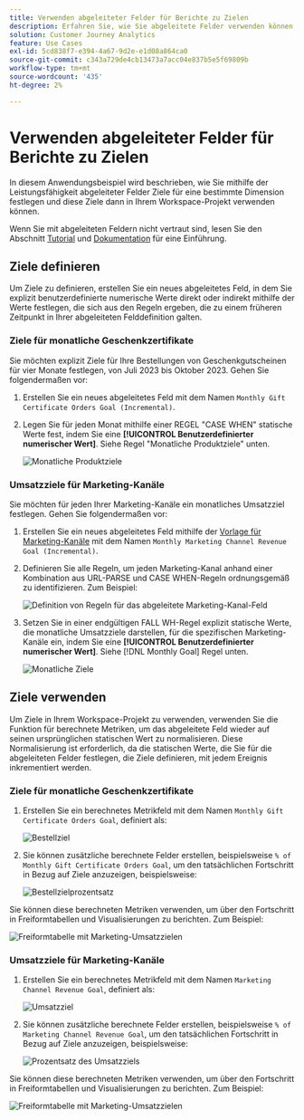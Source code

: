 ```yaml
---
title: Verwenden abgeleiteter Felder für Berichte zu Zielen
description: Erfahren Sie, wie Sie abgeleitete Felder verwenden können, um über Ziele (Ziele) in Ihren Workspace-Projekten zu berichten.
solution: Customer Journey Analytics
feature: Use Cases
exl-id: 5cd838f7-e394-4a67-9d2e-e1d08a864ca0
source-git-commit: c343a729de4cb13473a7acc04e837b5e5f69809b
workflow-type: tm+mt
source-wordcount: '435'
ht-degree: 2%

---
```


# Verwenden abgeleiteter Felder für Berichte zu Zielen

In diesem Anwendungsbeispiel wird beschrieben, wie Sie mithilfe der Leistungsfähigkeit abgeleiteter Felder Ziele für eine bestimmte Dimension festlegen und diese Ziele dann in Ihrem Workspace-Projekt verwenden können.

Wenn Sie mit abgeleiteten Feldern nicht vertraut sind, lesen Sie den Abschnitt [Tutorial](https://experienceleague.adobe.com/docs/customer-journey-analytics-learn/tutorials/data-views/derived-fields-in-cja.html?lang=en) und [Dokumentation](../data-views/derived-fields/derived-fields.md) für eine Einführung.


## Ziele definieren

Um Ziele zu definieren, erstellen Sie ein neues abgeleitetes Feld, in dem Sie explizit benutzerdefinierte numerische Werte direkt oder indirekt mithilfe der Werte festlegen, die sich aus den Regeln ergeben, die zu einem früheren Zeitpunkt in Ihrer abgeleiteten Felddefinition galten.


### Ziele für monatliche Geschenkzertifikate

Sie möchten explizit Ziele für Ihre Bestellungen von Geschenkgutscheinen für vier Monate festlegen, von Juli 2023 bis Oktober 2023. Gehen Sie folgendermaßen vor:

1. Erstellen Sie ein neues abgeleitetes Feld mit dem Namen `Monthly Gift Certificate Orders Goal (Incremental)`.

1. Legen Sie für jeden Monat mithilfe einer REGEL &quot;CASE WHEN&quot; statische Werte fest, indem Sie eine **[!UICONTROL Benutzerdefinierter numerischer Wert]**. Siehe Regel &quot;Monatliche Produktziele&quot; unten.

   ![Monatliche Produktziele](assets/goals-derived-field-product-goals-1.png)


### Umsatzziele für Marketing-Kanäle

Sie möchten für jeden Ihrer Marketing-Kanäle ein monatliches Umsatzziel festlegen. Gehen Sie folgendermaßen vor:

1. Erstellen Sie ein neues abgeleitetes Feld mithilfe der [Vorlage für Marketing-Kanäle](/help/data-views/derived-fields/derived-fields.md#marketing-channels) mit dem Namen `Monthly Marketing Channel Revenue Goal (Incremental)`.

1. Definieren Sie alle Regeln, um jeden Marketing-Kanal anhand einer Kombination aus URL-PARSE und CASE WHEN-Regeln ordnungsgemäß zu identifizieren. Zum Beispiel:

   ![Definition von Regeln für das abgeleitete Marketing-Kanal-Feld](assets/goals-derived-field-marketing-channel-1.png)

1. Setzen Sie in einer endgültigen FALL WH-Regel explizit statische Werte, die monatliche Umsatzziele darstellen, für die spezifischen Marketing-Kanäle ein, indem Sie eine **[!UICONTROL Benutzerdefinierter numerischer Wert]**. Siehe [!DNL Monthly Goal] Regel unten.

   ![Monatliche Ziele](assets/goals-derived-field-marketing-channel-2.png)



## Ziele verwenden

Um Ziele in Ihrem Workspace-Projekt zu verwenden, verwenden Sie die Funktion für berechnete Metriken, um das abgeleitete Feld wieder auf seinen ursprünglichen statischen Wert zu normalisieren. Diese Normalisierung ist erforderlich, da die statischen Werte, die Sie für die abgeleiteten Felder festlegen, die Ziele definieren, mit jedem Ereignis inkrementiert werden.

### Ziele für monatliche Geschenkzertifikate

1. Erstellen Sie ein berechnetes Metrikfeld mit dem Namen `Monthly Gift Certificate Orders Goal`, definiert als:

   ![Bestellziel](assets/calculated-metric-ordersgoals.png)

1. Sie können zusätzliche berechnete Felder erstellen, beispielsweise `% of Monthly Gift Certificate Orders Goal`, um den tatsächlichen Fortschritt in Bezug auf Ziele anzuzeigen, beispielsweise:

   ![Bestellzielprozentsatz](assets/calculated-metric-ordersgoalspercent.png)

Sie können diese berechneten Metriken verwenden, um über den Fortschritt in Freiformtabellen und Visualisierungen zu berichten. Zum Beispiel:

![Freiformtabelle mit Marketing-Umsatzzielen](assets/freeform-table-product-order-goals.png)


### Umsatzziele für Marketing-Kanäle

1. Erstellen Sie ein berechnetes Metrikfeld mit dem Namen `Marketing Channel Revenue Goal`, definiert als:

   ![Umsatzziel](assets/calculated-metric-revenuegoals.png)

1. Sie können zusätzliche berechnete Felder erstellen, beispielsweise `% of Marketing Channel Revenue Goal`, um den tatsächlichen Fortschritt in Bezug auf Ziele anzuzeigen, beispielsweise:

   ![Prozentsatz des Umsatzziels](assets/calculated-metric-revenuegoalspercent.png)

Sie können diese berechneten Metriken verwenden, um über den Fortschritt in Freiformtabellen und Visualisierungen zu berichten. Zum Beispiel:

![Freiformtabelle mit Marketing-Umsatzzielen](assets/freeform-table-marketing-channel-revenue-goals.png)
